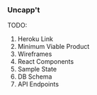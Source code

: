 ### Uncapp't


TODO:

<!-- show wireframes,
describe features, and
outline a development timeline for your application.


api-endpoints.md
component-hierarchy.md
sample-state.md
schema.md -->


1. Heroku Link
2. Minimum Viable Product
3. Wireframes
4. React Components
5. Sample State
6. DB Schema
7. API Endpoints
